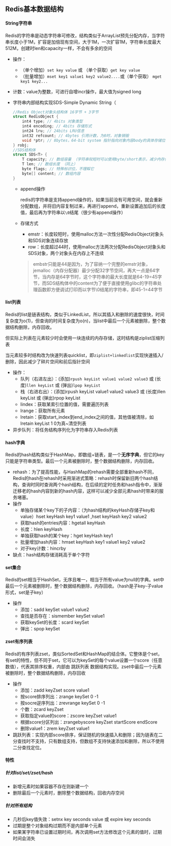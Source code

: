 ## Redis基本数据结构

#### String字符串

Redis的字符串是动态字符串可修改，结构类似于ArrayList预先分配内存，当字符串长度小于1M，扩容是加倍现有空间，大于1M，一次扩容1M，字符串长度最大512M，创建时len和capacity一样，不会有多余的空间

- 操作：
  - （单个增加）`set key value` 或 （单个获取）`get key value` 
  - （批量增加）`mset key1 value1 key2 value2....`或（单个获取） `mget key1 key2...`
  
- 计数：value为整数，可进行自增incr操作，最大值为signed long

- 字符串内部结构实现SDS-Simple Dynamic String（

  ```c
  //Redis Object对象头结构体 16字节 + 3字节
  struct RedisObject {
      int4 type; // 4bits 对象类型
      int4 encoding; // 4bits 存储形式
      int24 lru; // 24bits LRU信息
      int32 refcount; // 4bytes 引用计数，为0时，对象销毁
      void *ptr; // 8bytes，64-bit system 指针指向对象内容body的具体存储位置
  } robj;
  //SDS结构体
  struct SDS<T> { 
      T capacity; // 数组容量 （字符串较短时可以使用byte/short表示，减少内存使用）
      T len; // 数组长度 （同上）
      byte flags; // 特殊标识位，不理睬它 
      byte[] content; // 数组内容 
  }
  ```

  - append操作

    redis的字符串是支持append操作的，如果当前没有可用空间，就会重新分配数组，并将旧内容复制过来，再进行append，重新设置追加后的长度值，最后再为字符串以`\0`结尾（很少有append操作）

  - 存储方式

    - emstr：长度较短时，使用malloc方法一次性分配RedisObject对象头和SDS对象连续存放
    - row：长度超过44时，使用malloc方法两次分配RedisObject对象头和SDS对象，两个对象头在内存上不连续

    > embstr只能是44是因为，为了容纳一个完整的emstr对象，jemalloc（内存分配器）最少分配32字节空间，再大一点是64字节，当内存是64字节时，这个字符串的最大长度就是64-19=45字节，而SDS结构体中的content为了便于直接使用glibc的字符串处理函数即方便调试打印而以字节\0结尾的字符串，即45-1=44字节


#### list列表

Redis的list是链表结构，类似于LinkedList，所以其插入和删除的速度很快，时间复杂度为o(1)，但查询的时间复杂度为o(n)，当list中最后一个元素被删除，整个数据结构删除，内存回收。

但实际上列表在元素较少时会使用一块连续的内存存储，这时结构是ziplist压缩列表

当元素较多时结构改为快速列表quicklist，即`ziplist+linkedlist`实现快速插入/删除，因此减少了碎片空间和前后指针空间

- 操作：
  - 队列（右进左出）：(添加)`rpush keyList value1 value2 value3` 或 (长度)`llen keyList` 或 (弹出)`lpop keyList`
  - 栈（右进右出）：(添加)rpush keyList value1 value2 value3 或 (长度)llen keyList 或 (弹出)rpop keyList
  - lindex：获取某索引位置的值，需要遍历列表
  - lrange：获取所有元素
  - lretain：获取start_index到end_index之间的值，其他值被清除，如lretain keyList 1 0为真~清空列表
- 异步队列：将任务结构序列化为字符串存入Redis列表

#### hash字典

Redis的hash结构类似于HashMap，即数组+链表，是一个**无序字典**，但它的key只能是字符串类型。最后一个元素被删除时，整个数据结构删除，内存回收。

- rehash：为了提高性能，与HashMap的rehash需要全部重新hash不同，Redis的hash在rehash时采用渐进式策略：rehash时保留新旧两个hash结构，查询时同时查询两个hash结构，在后续的定时任务和hash指令中，渐渐迁移老的hash内容到新的hash内容，这样可以减少全部元素hash时带来的服务堵塞。
- 操作
  - 单独存储某个key下的子内容：（为hash结构的keyHash存储子key和value）hset keyHash key1 value1 ,hset keyHash key2 value2 
  - 获取hash的entries内容：hgetall keyHash
  - 长度：hlen keyHash
  - 单独获取hash的某个key：hget keyHash key1
  - 批量增加hash内容：hmset keyHash key1 value1 key2 value2 
  - 对子key计数：hincrby
- 缺点：hash结构存储消耗高于单个字符

#### set集合

Redis的set相当于HashSet，无序且唯一，相当于所有value为null的字典。set中最后一个元素被删除时，整个数据结构删除，内存回收。（hash是子key-子value形式，set是子key）

- 操作
  - 添加：sadd keySet value1 value2
  - 查找是否存在：sismember keySet value1
  - 获取keySet的长度：scard keySet
  - 弹出：spop keySet

#### zset有序列表

Redis的有序列表zset，类似SortedSet和HashMap的结合体。它整体是个set，有set的特性，但不同于set，它可以为keySet的每个value设置一个score（任意数值），代表其排序权重，内部由 跳跃列表 数据结构实现。zset中最后一个元素被删除时，整个数据结构删除，内存回收

- 操作
  - 添加：zadd keyZset score value1
  - 按score排序列出：zrange keySet 0 -1
  - 按socre逆序列出：zrevrange keySet 0 -1
  - 个数：zcard keyZset
  - 获取指定value的score：zscore keyZset value1
  - 根据score分区列出：zrangebyscore keyZset startScore endScore
  - 删除value1：zrem keyZset value1
- 跳跃列表：实现内部score排序，保证随机的快速插入和删除；因为链表在二分查找时不支持，只有数组支持，但数组不支持快速添加和删除，所以不使用二分查找定位。

#### 特性

##### 针对list/set/zset/hash

- 新增元素时如果容器不存在则新建一个
- 删除最后一个元素时，删除整个数据结构，回收内存空间

##### 针对所有结构

- 几秒后key值失效：setnx key seconds value 或 expire key seconds
- 过期是整个对象结构过期而不是内部单个元素
- 如果某字符串已设置过期时间，再次调用set方法修改这个元素的值时，过期时间会消失
